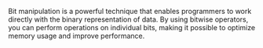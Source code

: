 Bit manipulation is a powerful technique that enables programmers to work directly with the binary representation of data. By using bitwise operators, you can perform operations on individual bits, making it possible to optimize memory usage and improve performance.
